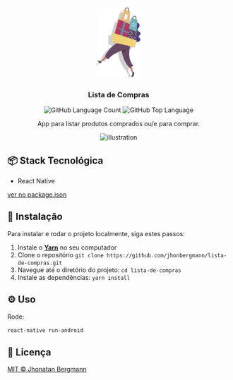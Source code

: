 
<h1 align="center">
  <img src="assets/imgs/figureNewItem.png" width="100" alt="logo" >
</h1>

<h3 align="center">
  Lista de Compras
</h3>

<p align="center">
  <img alt="GitHub Language Count" src="https://img.shields.io/github/languages/count/jhonbergmann/lista-de-compras" />
  <img alt="GitHub Top Language" src="https://img.shields.io/github/languages/top/jhonbergmann/lista-de-compras" />
</p>

<p align="center">App para listar produtos comprados ou/e para comprar.</p>

<p align="center">
  <img src="docs/assets/illustration.png" alt="illustration" >
</p>

## 📦 Stack Tecnológica

- React Native

[ver no package.json](package.json)

## 🔩 Instalação

Para instalar e rodar o projeto localmente, siga estes passos:

1. Instale o [**Yarn**](https://yarnpkg.com/) no seu computador
1. Clone o repositório `git clone https://github.com/jhonbergmann/lista-de-compras.git`
1. Navegue até o diretório do projeto: `cd lista-de-compras`
1. Instale as dependências: `yarn install`

## ⚙️ Uso

Rode:

```sh
react-native run-android
```

## 📝 Licença

[MIT © Jhonatan Bergmann](https://github.com/jhonbergmann/lista-de-compras/blob/main/LICENSE)

